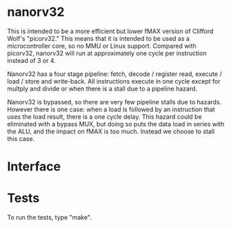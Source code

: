 # nanorv32

This is intended to be a more efficient but lower fMAX version of Clifford
Wolf's "picorv32."  This means that it is intended to be used as a
microcontroller core, so no MMU or Linux support.  Compared with picorv32,
nanorv32 will run at approximately one cycle per instruction instead of 3 or
4.

Nanorv32 has a four stage pipeline: fetch, decode / register read, execute /
load / store and write-back.  All instructions execute in one cycle except
for multply and divide or when there is a stall due to a pipeline hazard.

Nanorv32 is bypassed, so there are very few pipeline stalls due to hazards. 
However there is one case: when a load is followed by an instruction that
uses the load result, there is a one cycle delay.  This hazard could be
eliminated with a bypass MUX, but doing so puts the data load in series with
the ALU, and the impact on fMAX is too much.  Instead we choose to stall
this case.

# Interface

# Tests

To run the tests, type "make".

